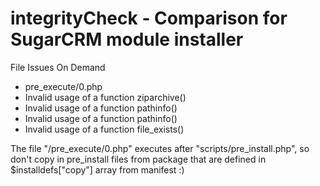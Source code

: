 integrityCheck - Comparison for SugarCRM module installer
==========

File Issues On Demand

- pre_execute/0.php
- Invalid usage of a function ziparchive()
- Invalid usage of a function pathinfo()
- Invalid usage of a function pathinfo()
- Invalid usage of a function file_exists()


The file "/pre_execute/0.php" executes after "scripts/pre_install.php", so don't copy in pre_install files from package that are defined in $installdefs["copy"] array from manifest :) 

